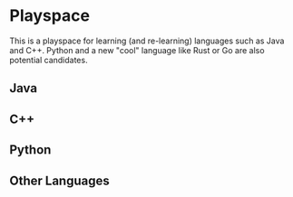 # Playspace

This is a playspace for learning (and re-learning) languages such as Java and C++. Python and a new "cool" language like Rust or Go are also potential candidates. 

## Java

## C++

## Python

## Other Languages